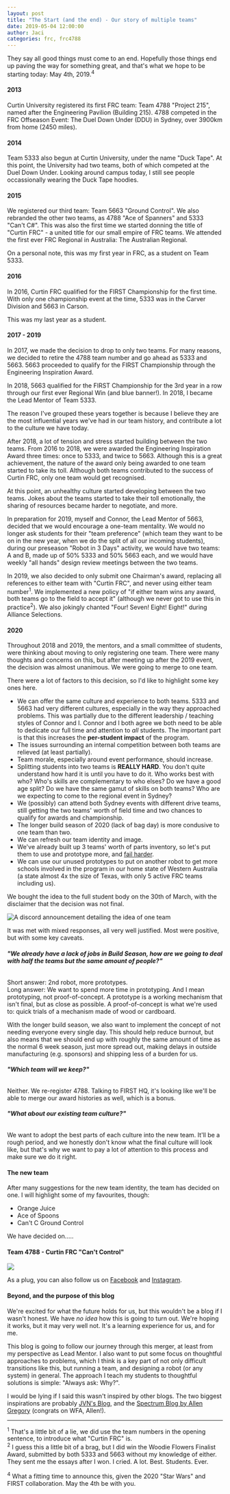 ```yaml
---
layout: post
title: "The Start (and the end) - Our story of multiple teams"
date: 2019-05-04 12:00:00
author: Jaci
categories: frc, frc4788
---
```


They say all good things must come to an end. Hopefully those things end up paving the way for something great, and that's what we hope to be starting today: May 4th, 2019.<!-- excerpt --><sup>4</sup>


#### **2013**  
Curtin University registered its first FRC team: Team 4788 "Project 215", named after the Engineering Pavilion (Building 215). 4788 competed in the FRC Offseason Event: The Duel Down Under (DDU) in Sydney, over 3900km from home (2450 miles).

#### **2014**  
Team 5333 also begun at Curtin University, under the name "Duck Tape". At this point, the University had two teams, both of which competed at the Duel Down Under. Looking around campus today, I still see people occassionally wearing the Duck Tape hoodies.

#### **2015**  
We registered our third team: Team 5663 "Ground Control". We also rebranded the other two teams, as 4788 "Ace of Spanners" and 5333 "Can't C#". This was also the first time we started donning the title of "Curtin FRC" - a united title for our small empire of FRC teams. We attended the first ever FRC Regional in Australia: The Australian Regional.

On a personal note, this was my first year in FRC, as a student on Team 5333. 

#### **2016**  
In 2016, Curtin FRC qualified for the FIRST Championship for the first time. With only one championship event at the time, 5333 was in the Carver Division and 5663 in Carson. 

This was my last year as a student.

#### **2017 - 2019**  
In 2017, we made the decision to drop to only two teams. For many reasons, we decided to retire the 4788 team number and go ahead as 5333 and 5663. 5663 proceeded to qualify for the FIRST Championship through the Engineering Inspiration Award.

In 2018, 5663 qualified for the FIRST Championship for the 3rd year in a row through our first ever Regional Win (and blue banner!). In 2018, I became the Lead Mentor of Team 5333.

The reason I've grouped these years together is because I believe they are the most influential years we've had in our team history, and contribute a lot to the culture we have today. 

After 2018, a lot of tension and stress started building between the two teams. From 2016 to 2018, we were awarded the Engineering Inspiration Award three times: once to 5333, and twice to 5663. Although this is a great achievement, the nature of the award only being awarded to one team started to take its toll. Although both teams contributed to the success of Curtin FRC, only one team would get recognised. 

At this point, an unhealthy culture started developing between the two teams. Jokes about the teams started to take their toll emotionally, the sharing of resources became harder to negotiate, and more. 

In preparation for 2019, myself and Connor, the Lead Mentor of 5663, decided that we would encourage a one-team mentality. We would no longer ask students for their "team preference" (which team they want to be on in the new year, when we do the split of all our incoming students), during our preseason "Robot in 3 Days" activity, we would have two teams: A and B, made up of 50% 5333 and 50% 5663 each, and we would have weekly "all hands" design review meetings between the two teams.

In 2019, we also decided to only submit one Chairman's award, replacing all references to either team with "Curtin FRC", and never using either team number<sup>1</sup>. We implemented a new policy of "if either team wins any award, both teams go to the field to accept it" (although we never got to use this in practice<sup>2</sup>). We also jokingly chanted "Four! Seven! Eight! Eight!" during Alliance Selections.


#### **2020**
Throughout 2018 and 2019, the mentors, and a small committee of students, were thinking about moving to only registering one team. There were many thoughts and concerns on this, but after meeting up after the 2019 event, the decision was almost unanimous. We were going to merge to one team.

There were a lot of factors to this decision, so I'd like to highlight some key ones here.

- We can offer the same culture and experience to both teams. 5333 and 5663 had very different cultures, especially in the way they approached problems. This was partially due to the different leadership / teaching styles of Connor and I. Connor and I both agree we both need to be able to dedicate our full time and attention to _all_ students. The important part is that this increases the **per-student impact** of the program.
- The issues surrounding an internal competition between both teams are relieved (at least partially).
- Team morale, especially around event performance, should increase.
- Splitting students into two teams is **REALLY HARD**. You don't quite understand how hard it is until you have to do it. Who works best with who? Who's skills are complementary to who elses? Do we have a good age split? Do we have the same gamut of skills on both teams? Who are we expecting to come to the regional event in Sydney? 
- We (possibly) can attend both Sydney events with different drive teams, still getting the two teams' worth of field time and two chances to qualify for awards and championship.
- The longer build season of 2020 (lack of bag day) is more condusive to one team than two.
- We can refresh our team identity and image.
- We've already built up 3 teams' worth of parts inventory, so let's put them to use and prototype more, and [fail harder](https://johnvneun.com/).
- We can use our unused prototypes to put on another robot to get more schools involved in the program in our home state of Western Australia (a state almost 4x the size of Texas, with only 5 active FRC teams including us).

We bought the idea to the full student body on the 30th of March, with the disclaimer that the decision was not final.

![A discord announcement detailing the idea of one team](/ta/img/frc_blog/one-team/discord_announcement.png)

It was met with mixed responses, all very well justified. Most were positive, but with some key caveats. 

###### ***"We already have a lack of jobs in Build Season, how are we going to deal with half the teams but the same amount of people?"***
Short answer: 2nd robot, more prototypes.  
Long answer: We want to spend more time in prototyping. And I mean prototyping, not proof-of-concept. A prototype is a working mechanism that isn't final, but as close as possible. A proof-of-concept is what we're used to: quick trials of a mechanism made of wood or cardboard.

With the longer build season, we also want to implement the concept of not needing everyone every single day. This should help reduce burnout, but also means that we should end up with roughly the same amount of time as the normal 6 week season, just more spread out, making delays in outside manufacturing (e.g. sponsors) and shipping less of a burden for us.

###### ***"Which team will we keep?"***
Neither. We re-register 4788. Talking to FIRST HQ, it's looking like we'll be able to merge our award histories as well, which is a bonus.

###### ***"What about our existing team culture?"***
We want to adopt the best parts of each culture into the new team. It'll be a rough period, and we honestly don't know what the final culture will look like, but that's why we want to pay a lot of attention to this process and make sure we do it right.

#### **The new team**
After many suggestions for the new team identity, the team has decided on one. I will highlight some of my favourites, though:
- Orange Juice
- Ace of Spoons
- Can't C Ground Control

We have decided on.....

#### **Team 4788 - Curtin FRC "Can't Control"**
![](/ta/img/frc_blog/one-team/merger.jpg)

As a plug, you can also follow us on [Facebook](https://www.facebook.com/CurtinFrc/) and [Instagram](https://www.instagram.com/frcteam4788/).

#### **Beyond, and the purpose of this blog**
We're excited for what the future holds for us, but this wouldn't be a blog if I wasn't honest. We have _no idea_ how this is going to turn out. We're hoping it works, but it may very well not. It's a learning experience for us, and for me. 

This blog is going to follow our journey through this merger, at least from my perspective as Lead Mentor. I also want to put some focus on thoughtful approaches to problems, which I think is a key part of not only difficult transitions like this, but running a team, and designing a robot (or any system) in general. The approach I teach my students to thoughtful solutions is simple: "Always ask: Why?".

I would be lying if I said this wasn't inspired by other blogs. The two biggest inspirations are probably [JVN's Blog](https://johnvneun.com/), and the [Spectrum Blog by Allen Gregory](http://blog.spectrum3847.org/) (congrats on WFA, Allen!).

---
<sup>1</sup> That's a little bit of a lie, we did use the team numbers in the opening sentence, to introduce what "Curtin FRC" is.   
<sup>2</sup> I guess this a little bit of a brag, but I did win the Woodie Flowers Finalist Award, submitted by both 5333 and 5663 without my knowledge of either. They sent me the essays after I won. I cried. A lot. Best. Students. Ever.  

<sup>4</sup> What a fitting time to announce this, given the 2020 "Star Wars" and FIRST collaboration. May the 4th be with you.